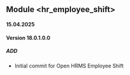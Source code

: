 ## Module <hr_employee_shift>

#### 15.04.2025
#### Version 18.0.1.0.0
##### ADD
- Initial commit for Open HRMS Employee Shift
